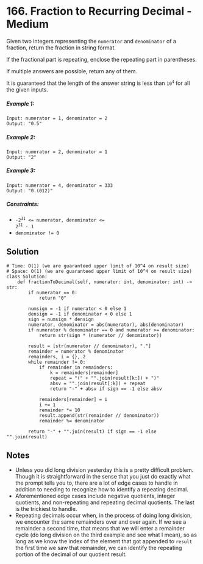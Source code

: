 # 166. Fraction to Recurring Decimal - Medium

Given two integers representing the `numerator` and `denominator` of a fraction, return the fraction in string format.

If the fractional part is repeating, enclose the repeating part in parentheses.

If multiple answers are possible, return any of them.

It is guaranteed that the length of the answer string is less than <code>10<sup>4</sup></code> for all the given inputs.

##### Example 1:

```
Input: numerator = 1, denominator = 2
Output: "0.5"
```

##### Example 2:

```
Input: numerator = 2, denominator = 1
Output: "2"
```

##### Example 3:

```
Input: numerator = 4, denominator = 333
Output: "0.(012)"
```

##### Constraints:

- <code>-2<sup>31</sup> <= numerator, denominator <= 2<sup>31</sup> - 1</code>
- `denominator != 0`

## Solution

```
# Time: O(1) (we are guaranteed upper limit of 10^4 on result size)
# Space: O(1) (we are guaranteed upper limit of 10^4 on result size)
class Solution:
    def fractionToDecimal(self, numerator: int, denominator: int) -> str:
        if numerator == 0:
            return "0"
        
        numsign = -1 if numerator < 0 else 1
        densign = -1 if denominator < 0 else 1
        sign = numsign * densign
        numerator, denominator = abs(numerator), abs(denominator)
        if numerator % denominator == 0 and numerator >= denominator:
            return str(sign * (numerator // denominator))
        
        result = [str(numerator // denominator), "."]
        remainder = numerator % denominator
        remainders, i = {}, 2
        while remainder != 0:
            if remainder in remainders:
                k = remainders[remainder]
                repeat = "(" + "".join(result[k:]) + ")"
                absv = "".join(result[:k]) + repeat
                return "-" + absv if sign == -1 else absv
            
            remainders[remainder] = i
            i += 1
            remainder *= 10
            result.append(str(remainder // denominator))
            remainder %= denominator
            
        return "-" + "".join(result) if sign == -1 else "".join(result)
```

## Notes
- Unless you did long division yesterday this is a pretty difficult problem. Though it is straightforward in the sense that you just do exactly what the prompt tells you to, there are a lot of edge cases to handle in addition to needing to recognize how to identify a repeating decimal.
- Aforementioned edge cases include negative quotients, integer quotients, and non-repeating and repeating decimal quotients. The last is the trickiest to handle.
- Repeating decimals occur when, in the process of doing long division, we encounter the same remainders over and over again. If we see a remainder a second time, that means that we will enter a remainder cycle (do long division on the third example and see what I mean), so as long as we know the index of the element that got appended to `result` the first time we saw that remainder, we can identify the repeating portion of the decimal of our quotient result.